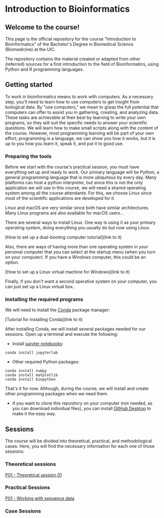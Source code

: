 # Introduction to Bioinformatics

## Welcome to the course!

This page is the official repository for the course "Introduction to Bioinformatics" of the Bachelor's Degree in Biomedical Science (Biomedicine) at the UIC.

The repository contains the material created or adapted from other (referred) sources for a first introduction to the field of Bioinformatics, using Python and R programming languages. 

## Getting started

To work in bioinformatics means to work with computers. As a necessary step, you'll need to learn how to use computers to get insight from biological data. By "use computers," we mean to grasp the full potential that computers can offer to assist you in gathering, creating, and analyzing data. These tasks are achievable at their best by learning to write your own programs, so they will suit the specific needs to answer your scientific questions. We will learn how to make small scripts along with the content of the course. However, most programming learning will be part of your own effort; programming is a language, we can show you how it works, but it is up to you how you learn it, speak it, and put it to good use.

### Preparing the tools

Before we start with the course's practical session, you must have everything set up and ready to work. Our primary language will be Python, a general programming language that is more ubiquitous by every day. Many platforms can host a python interpreter, but since this is not the only application we will use in this course, we will need a shared operating system among all the course attendants. For this, we choose Linux since most of the scientific applications are developed for it.

Linux and macOS are very similar since both have similar architectures. Many Linux programs are also available for macOS users...

There are several ways to install Linux. One way is using it as your primary operating system, doing everything you usually do but now using Linux.

[How to set up a dual-booting computer tutorial](link to it)

Also, there are ways of having more than one operating system in your personal computer that you can select at the startup menu (when you turn on your computer). If you have a Windows computer, this could be an option.

[How to set up a Linux virtual machine for Windows](link to it)

Finally, if you don't want a second operative system on your computer, you can just set up a Linux virtual box. 

### Installing the required programs

We will need to install the [Conda](https://docs.conda.io/en/latest/) package manager:

[Tutorial for installing Conda](link to it)

After installing Conda, we will install several packages needed for our sessions. Open up a terminal and execute the following:

* Install [jupyter notebooks](https://jupyter.org/install):
```
conda install jupyterlab
```
* Other required Python packages:
```
conda install numpy
conda install matplotlib
conda install biopython
```

That's it for now. Although, during the course, we will install and create other programming packages when we need them.

* if you want to clone this repository on your computer (not needed, as you can download individual files), you can install [GitHub Desktop](https://desktop.github.com) to make it the easy way.

## Sessions

The course will be divided into theoretical, practical, and methodological cases. Here, you will find the necessary information for each one of those sessions:

### Theoretical sessions

[P01 - Theoretical session 01]()

### Practical Sessions

[P01 - Working with sequence data](https://github.com/Biocomputing-Teaching/Introduction-to-Bioinformatics/tree/main/practical/P01)

### Case Sessions



